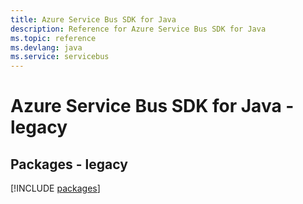 ```yaml
---
title: Azure Service Bus SDK for Java
description: Reference for Azure Service Bus SDK for Java
ms.topic: reference
ms.devlang: java
ms.service: servicebus
---
```

# Azure Service Bus SDK for Java - legacy
## Packages - legacy
[!INCLUDE [packages](service-bus-index.md)]


